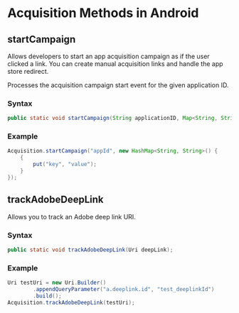 # Acquisition Methods in Android

## startCampaign

Allows developers to start an app acquisition campaign as if the user clicked a link. You can create manual acquisition links and handle the app store redirect.

Processes the acquisition campaign start event for the given application ID.

### Syntax

```java
public static void startCampaign(String applicationID, Map<String, String> additionalData)
```

### Example

```java
Acquisition.startCampaign("appId", new HashMap<String, String>() {
    {
        put("key", "value");
    }
});
```

## trackAdobeDeepLink

Allows you to track an Adobe deep link URI.

### Syntax

```java
public static void trackAdobeDeepLink(Uri deepLink);
```

### Example

```java
Uri testUri = new Uri.Builder()
        .appendQueryParameter("a.deeplink.id", "test_deeplinkId")
        .build();
Acquisition.trackAdobeDeepLink(testUri);
```

